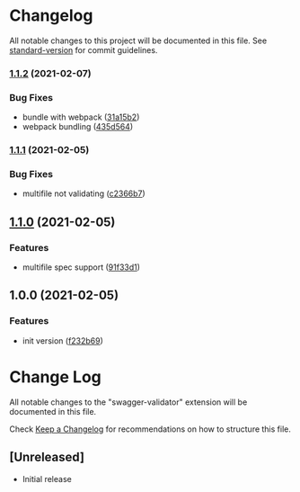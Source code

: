 # Changelog

All notable changes to this project will be documented in this file. See [standard-version](https://github.com/conventional-changelog/standard-version) for commit guidelines.

### [1.1.2](https://github.com/msavastano/swagger-validator-vs/compare/v1.1.1...v1.1.2) (2021-02-07)


### Bug Fixes

* bundle with webpack ([31a15b2](https://github.com/msavastano/swagger-validator-vs/commit/31a15b25f585e18f25be3f99c4340a4a5b0c2170))
* webpack bundling ([435d564](https://github.com/msavastano/swagger-validator-vs/commit/435d5644d97ed1b8a0b6fa05f8942854fa1f5e42))

### [1.1.1](https://github.com/msavastano/swagger-validator-vs/compare/v1.1.0...v1.1.1) (2021-02-05)


### Bug Fixes

* multifile not validating ([c2366b7](https://github.com/msavastano/swagger-validator-vs/commit/c2366b7b584dee37989d5e7d9bb5dae980595a0a))

## [1.1.0](https://github.com/msavastano/swagger-validator-vs/compare/v1.0.0...v1.1.0) (2021-02-05)


### Features

* multifile spec support ([91f33d1](https://github.com/msavastano/swagger-validator-vs/commit/91f33d1bc74a7d7a6ccc1d0b7b1961b8545b7968))

## 1.0.0 (2021-02-05)


### Features

* init version ([f232b69](https://github.com/msavastano/swagger-validator-vs/commit/f232b6932f66dfc81266edc26695c2786450d37d))

# Change Log

All notable changes to the "swagger-validator" extension will be documented in this file.

Check [Keep a Changelog](http://keepachangelog.com/) for recommendations on how to structure this file.

## [Unreleased]

- Initial release